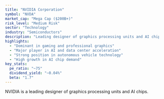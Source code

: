 ```yaml
---
title: "NVIDIA Corporation"
symbol: "NVDA"
market_cap: "Mega Cap ($200B+)"
risk_level: "Medium Risk"
sector: "Technology"
industry: "Semiconductors"
description: "Leading designer of graphics processing units and AI chips"
highlights:
  - "Dominant in gaming and professional graphics"
  - "Major player in AI and data center acceleration"
  - "Strong position in autonomous vehicle technology"
  - "High growth in AI chip demand"
key_stats:
  pe_ratio: "~75"
  dividend_yield: "~0.04%"
  beta: "1.7"
---
```


NVIDIA is a leading designer of graphics processing units and AI chips. 